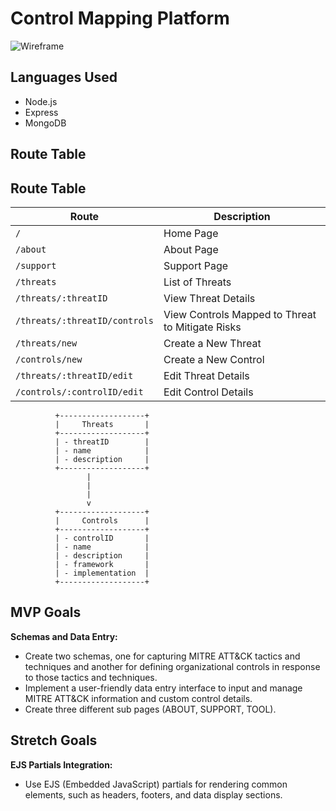 # Control Mapping Platform

![Wireframe](https://media.git.generalassemb.ly/user/47378/files/18201dbb-b315-4ed8-9e83-ce498def784f)

## Languages Used
- Node.js
- Express
- MongoDB

## Route Table

## Route Table

| Route                   | Description                                          |
|-------------------------|------------------------------------------------------|
| `/`                     | Home Page                                            |
| `/about`                | About Page                                           |
| `/support`              | Support Page                                         |
| `/threats`              | List of Threats                                      |
| `/threats/:threatID`    | View Threat Details                                  |
| `/threats/:threatID/controls` | View Controls Mapped to Threat to Mitigate Risks |
| `/threats/new`          | Create a New Threat                                  |
| `/controls/new`         | Create a New Control                                 |
| `/threats/:threatID/edit` | Edit Threat Details                                |
| `/controls/:controlID/edit` | Edit Control Details                               |


              +-------------------+
              |     Threats       |
              +-------------------+
              | - threatID        |
              | - name            |
              | - description     |
              +-------------------+
                     |
                     |
                     |
                     v
              +-------------------+
              |     Controls      |
              +-------------------+
              | - controlID       |
              | - name            |
              | - description     |
              | - framework       |
              | - implementation  |
              +-------------------+


## MVP Goals

**Schemas and Data Entry:**
- Create two schemas, one for capturing MITRE ATT&CK tactics and techniques and another for defining organizational controls in response to those tactics and techniques.
- Implement a user-friendly data entry interface to input and manage MITRE ATT&CK information and custom control details.
- Create three different sub pages (ABOUT, SUPPORT, TOOL).

## Stretch Goals

**EJS Partials Integration:**
- Use EJS (Embedded JavaScript) partials for rendering common elements, such as headers, footers, and data display sections.

